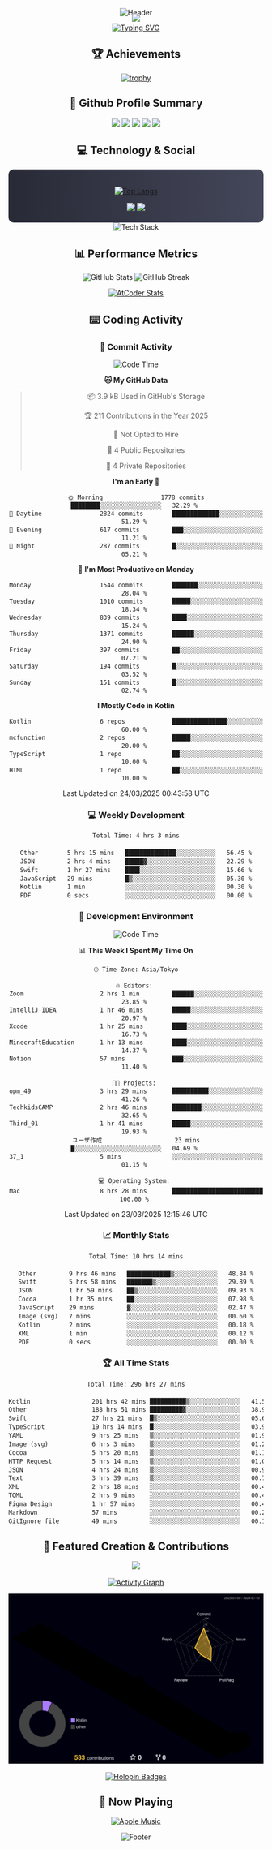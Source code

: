 <div align="center">
  
![Header](https://capsule-render.vercel.app/api?type=waving&color=gradient&customColorList=12&height=300&section=header&text=Welcome%20to%20Batapii's%20Universe&fontSize=50&animation=fadeIn&fontAlignY=40&desc=Android%20Developer%20|%20Kotlin%20LOVE%20)

<div style="margin-top: -20px;">
  <img src="https://readme-typing-svg.herokuapp.com/?lines=Crafting+Android+Experiences;Building+Tomorrow's+Apps+Today;Always+Learning,+Always+Growing&font=Fira%20Code&center=true&width=440&height=45&color=f75c7e&vCenter=true&size=22&pause=1000">
</div>

<a href="https://git.io/typing-svg">
  <img src="https://readme-typing-svg.demolab.com?font=Fira+Code&weight=600&size=28&duration=4000&pause=1000&center=true&vCenter=true&width=800&lines=Hey+there!+I'm+Batapii+%F0%9F%91%8B;Android+Developer+from+Japan+%F0%9F%87%AF%F0%9F%87%B5" alt="Typing SVG" />
</a>

## 🏆 Achievements

[![trophy](https://github-profile-trophy.vercel.app/?username=batapii&theme=onestar&no-frame=true&no-bg=true&column=8&rank=SECRET,SSS,SS,S,AAA,AA,A,B,C,?&margin-w=10&margin-h=10)](https://github.com/ryo-ma/github-profile-trophy)

## 🎯 Github Profile Summary

<div align="center">
  <img src="http://github-profile-summary-cards.vercel.app/api/cards/profile-details?username=batapii&theme=radical" />
  <img src="http://github-profile-summary-cards.vercel.app/api/cards/repos-per-language?username=batapii&theme=radical" />
  <img src="http://github-profile-summary-cards.vercel.app/api/cards/most-commit-language?username=batapii&theme=radical" />
  <img src="http://github-profile-summary-cards.vercel.app/api/cards/stats?username=batapii&theme=radical" />
  <img src="http://github-profile-summary-cards.vercel.app/api/cards/productive-time?username=batapii&theme=radical" />
</div>

## 💻 Technology & Social

<div align="center" style="background: linear-gradient(to right, #282A36, #44475A); padding: 20px; border-radius: 10px;">

[![Top Langs](https://github-readme-stats.vercel.app/api/top-langs/?username=batapii
)](https://github.com/anuraghazra/github-readme-stats)

<div style="margin-top: 15px">
<a href="https://github.com/batapii"><img src="https://img.shields.io/github/followers/batapii?style=for-the-badge&logo=github&label=Follow&color=ff6e96&labelColor=282A36"/></a>
<a href="https://twitter.com/batapii3939"><img src="https://img.shields.io/twitter/follow/batapii?style=for-the-badge&logo=twitter&color=1DA1F2&labelColor=282A36&label= Twitter"/></a>
</div>

</div>

<div align="center">
<img src="https://github-readme-tech-stack.vercel.app/api/cards?title=Tech+Stack&align=center&titleAlign=center&fontSize=20&lineHeight=10&lineCount=4&theme=github_dark&width=800&bg=%230D1117&badge=%23161B22&border=%2321262D&titleColor=%2358A6FF&line1=kotlin%2Ckotlin%2C0095D5%3Bandroid%2Candroid%2C00ff00%3Bjetpackcompose%2Cjetpack%2C4285F4%3B&line2=swift%2Cswift%2CFA7343%3Bfirebase%2Cfirebase%2CFFCA28%3Bgithub%2Cgithub%2C181717%3B&line3=typescript%2Ctypescript%2C3178C6%3Bgraphql%2Cgraphql%2CE10098%3Bsupabase%2Csupabase%2C3FCF8E%3B&line4=gradle%2Cgradle%2C02303A%3Bgitkraken%2Cgitkraken%2C179287%3Bpostman%2Cpostman%2CFF6C37%3B" alt="Tech Stack" />
</div>



## 📊 Performance Metrics

<div align="center">

![GitHub Stats](https://github-readme-stats.vercel.app/api?username=batapii&show_icons=true&theme=radical&hide_border=true&bg_color=0D1117)
![GitHub Streak](https://github-readme-streak-stats.herokuapp.com/?user=batapii&theme=radical&hide_border=true&background=0D1117)

[![AtCoder Stats](https://atcoder-readme-stats.vercel.app/stats/batapii3939?theme=dark&show_history=5&width=495)](https://github.com/iwbc-mzk/atcoder-readme-stats)

</div>

## ⌨️ Coding Activity

### 🌟 Commit Activity
<!--START_SECTION:commit-stats-->
![Code Time](http://img.shields.io/badge/Code%20Time-486%20hrs%208%20mins-blue)

**🐱 My GitHub Data** 

> 📦 3.9 kB Used in GitHub's Storage 
 > 
> 🏆 211 Contributions in the Year 2025
 > 
> 🚫 Not Opted to Hire
 > 
> 📜 4 Public Repositories 
 > 
> 🔑 4 Private Repositories 
 > 
**I'm an Early 🐤** 

```text
🌞 Morning                1778 commits        ████████░░░░░░░░░░░░░░░░░   32.29 % 
🌆 Daytime                2824 commits        █████████████░░░░░░░░░░░░   51.29 % 
🌃 Evening                617 commits         ███░░░░░░░░░░░░░░░░░░░░░░   11.21 % 
🌙 Night                  287 commits         █░░░░░░░░░░░░░░░░░░░░░░░░   05.21 % 
```
📅 **I'm Most Productive on Monday** 

```text
Monday                   1544 commits        ███████░░░░░░░░░░░░░░░░░░   28.04 % 
Tuesday                  1010 commits        █████░░░░░░░░░░░░░░░░░░░░   18.34 % 
Wednesday                839 commits         ████░░░░░░░░░░░░░░░░░░░░░   15.24 % 
Thursday                 1371 commits        ██████░░░░░░░░░░░░░░░░░░░   24.90 % 
Friday                   397 commits         ██░░░░░░░░░░░░░░░░░░░░░░░   07.21 % 
Saturday                 194 commits         █░░░░░░░░░░░░░░░░░░░░░░░░   03.52 % 
Sunday                   151 commits         █░░░░░░░░░░░░░░░░░░░░░░░░   02.74 % 
```


**I Mostly Code in Kotlin** 

```text
Kotlin                   6 repos             ███████████████░░░░░░░░░░   60.00 % 
mcfunction               2 repos             █████░░░░░░░░░░░░░░░░░░░░   20.00 % 
TypeScript               1 repo              ██░░░░░░░░░░░░░░░░░░░░░░░   10.00 % 
HTML                     1 repo              ██░░░░░░░░░░░░░░░░░░░░░░░   10.00 % 
```




 Last Updated on 24/03/2025 00:43:58 UTC
<!--END_SECTION:commit-stats-->

### 💻 Weekly Development
<!--START_SECTION:wakatime-->

```txt
Total Time: 4 hrs 3 mins

Other        5 hrs 15 mins   ██████████████░░░░░░░░░░░   56.45 %
JSON         2 hrs 4 mins    █████▓░░░░░░░░░░░░░░░░░░░   22.29 %
Swift        1 hr 27 mins    ████░░░░░░░░░░░░░░░░░░░░░   15.66 %
JavaScript   29 mins         █▒░░░░░░░░░░░░░░░░░░░░░░░   05.30 %
Kotlin       1 min           ░░░░░░░░░░░░░░░░░░░░░░░░░   00.30 %
PDF          0 secs          ░░░░░░░░░░░░░░░░░░░░░░░░░   00.00 %
```

<!--END_SECTION:wakatime-->

### 🔨 Development Environment
<!--START_SECTION:dev-stats-->
![Code Time](http://img.shields.io/badge/Code%20Time-486%20hrs%208%20mins-blue)

📊 **This Week I Spent My Time On** 

```text
🕑︎ Time Zone: Asia/Tokyo

🔥 Editors: 
Zoom                     2 hrs 1 min         ██████░░░░░░░░░░░░░░░░░░░   23.85 % 
IntelliJ IDEA            1 hr 46 mins        █████░░░░░░░░░░░░░░░░░░░░   20.97 % 
Xcode                    1 hr 25 mins        ████░░░░░░░░░░░░░░░░░░░░░   16.73 % 
MinecraftEducation       1 hr 13 mins        ████░░░░░░░░░░░░░░░░░░░░░   14.37 % 
Notion                   57 mins             ███░░░░░░░░░░░░░░░░░░░░░░   11.40 % 

🐱‍💻 Projects: 
opm_49                   3 hrs 29 mins       ██████████░░░░░░░░░░░░░░░   41.26 % 
TechkidsCAMP             2 hrs 46 mins       ████████░░░░░░░░░░░░░░░░░   32.65 % 
Third_01                 1 hr 41 mins        █████░░░░░░░░░░░░░░░░░░░░   19.93 % 
ユーザ作成                    23 mins             █░░░░░░░░░░░░░░░░░░░░░░░░   04.69 % 
37_1                     5 mins              ░░░░░░░░░░░░░░░░░░░░░░░░░   01.15 % 

💻 Operating System: 
Mac                      8 hrs 28 mins       █████████████████████████   100.00 % 
```


 Last Updated on 23/03/2025 12:15:46 UTC
<!--END_SECTION:dev-stats-->

### 📈 Monthly Stats
<!--START_SECTION:wakamonth-->

```txt
Total Time: 10 hrs 14 mins

Other         9 hrs 46 mins   ████████████▒░░░░░░░░░░░░   48.84 %
Swift         5 hrs 58 mins   ███████▒░░░░░░░░░░░░░░░░░   29.89 %
JSON          1 hr 59 mins    ██▒░░░░░░░░░░░░░░░░░░░░░░   09.93 %
Cocoa         1 hr 35 mins    ██░░░░░░░░░░░░░░░░░░░░░░░   07.98 %
JavaScript    29 mins         ▓░░░░░░░░░░░░░░░░░░░░░░░░   02.47 %
Image (svg)   7 mins          ░░░░░░░░░░░░░░░░░░░░░░░░░   00.60 %
Kotlin        2 mins          ░░░░░░░░░░░░░░░░░░░░░░░░░   00.18 %
XML           1 min           ░░░░░░░░░░░░░░░░░░░░░░░░░   00.12 %
PDF           0 secs          ░░░░░░░░░░░░░░░░░░░░░░░░░   00.00 %
```

<!--END_SECTION:wakamonth-->

### 🏆 All Time Stats
<!--START_SECTION:wakaalltime-->

```txt
Total Time: 296 hrs 27 mins

Kotlin                 201 hrs 42 mins ██████████▒░░░░░░░░░░░░░░   41.56 %
Other                  188 hrs 51 mins █████████▓░░░░░░░░░░░░░░░   38.92 %
Swift                  27 hrs 21 mins  █▒░░░░░░░░░░░░░░░░░░░░░░░   05.64 %
TypeScript             19 hrs 14 mins  █░░░░░░░░░░░░░░░░░░░░░░░░   03.96 %
YAML                   9 hrs 25 mins   ▒░░░░░░░░░░░░░░░░░░░░░░░░   01.94 %
Image (svg)            6 hrs 3 mins    ▒░░░░░░░░░░░░░░░░░░░░░░░░   01.25 %
Cocoa                  5 hrs 20 mins   ▒░░░░░░░░░░░░░░░░░░░░░░░░   01.10 %
HTTP Request           5 hrs 14 mins   ▒░░░░░░░░░░░░░░░░░░░░░░░░   01.08 %
JSON                   4 hrs 24 mins   ▒░░░░░░░░░░░░░░░░░░░░░░░░   00.91 %
Text                   3 hrs 39 mins   ▒░░░░░░░░░░░░░░░░░░░░░░░░   00.75 %
XML                    2 hrs 18 mins   ░░░░░░░░░░░░░░░░░░░░░░░░░   00.48 %
TOML                   2 hrs 9 mins    ░░░░░░░░░░░░░░░░░░░░░░░░░   00.45 %
Figma Design           1 hr 57 mins    ░░░░░░░░░░░░░░░░░░░░░░░░░   00.40 %
Markdown               57 mins         ░░░░░░░░░░░░░░░░░░░░░░░░░   00.20 %
GitIgnore file         49 mins         ░░░░░░░░░░░░░░░░░░░░░░░░░   00.17 %
```

<!--END_SECTION:wakaalltime-->


## 🌟 Featured Creation & Contributions

<div align="center">
  <a href="https://github.com/batapii/ToDoSNS">
    <img src="https://github-readme-stats.vercel.app/api/pin/?username=batapii&repo=ToDoSNS&theme=radical&hide_border=true&bg_color=0D1117" />
  </a>

[![Activity Graph](https://github-readme-activity-graph.vercel.app/graph?username=batapii&custom_title=Contribution%20Graph&hide_border=true&theme=radical&bg_color=0D1117)](https://github.com/ashutosh00710/github-readme-activity-graph)

![3D Contrib](./profile-3d-contrib/profile-night-rainbow.svg)

[![Holopin Badges](https://holopin.me/batapii)](https://holopin.io/@batapii)

</div>

## 🎵 Now Playing

<div align="center">
  
[![Apple Music](https://music-profile.rayriffy.com/theme/dark.svg?uid=001005.6598667d2ffd4a10a4f429edd0ba24c4.1156)](https://github.com/rayriffy/apple-music-github-profile)

</div>

![Footer](https://capsule-render.vercel.app/api?type=waving&color=gradient&customColorList=12&height=100&section=footer)

</div>
